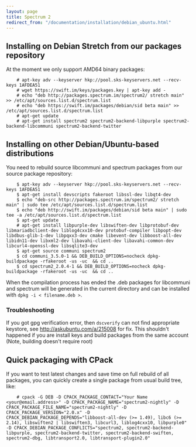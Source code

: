 ```yaml
---
layout: page
title: Spectrum 2
redirect_from: "/documentation/installation/debian_ubuntu.html"
---
```


## Installing on Debian Stretch from our packages repository

At the moment we only support AMD64 binary packages:

        # apt-key adv --keyserver hkp://pool.sks-keyservers.net --recv-keys 1AFDEA51
        # wget https://swift.im/keys/packages.key | apt-key add -
        # echo "deb http://packages.spectrum.im/spectrum2/ stretch main" >> /etc/apt/sources.list.d/spectrum.list
        # echo "deb https://swift.im/packages/debian/sid beta main" >> /etc/apt/sources.list.d/spectrum.list
        # apt-get update 
        # apt-get install spectrum2 spectrum2-backend-libpurple spectrum2-backend-libcommuni spectrum2-backend-twitter


## Installing on other Debian/Ubuntu-based distributions

You need to rebuild source libcommuni and spectrum packages from our source package repository:

        $ apt-key adv --keyserver hkp://pool.sks-keyservers.net --recv-keys 1AFDEA51 
        $ apt-get install devscripts fakeroot libssl-dev libqt4-dev
        $ echo "deb-src http://packages.spectrum.im/spectrum2/ stretch main" | sudo tee /etc/apt/sources.list.d/spectrum.list
        $ echo "deb http://swift.im/packages/debian/sid beta main" | sudo tee -a /etc/apt/sources.list.d/spectrum.list
        $ apt-get update
        # apt-get install libpurple-dev libswiften-dev libprotobuf-dev libmariadbclient-dev liblog4cxx10-dev protobuf-compiler libpopt-dev libdbus-glib-1-dev libpqxx3-dev cmake libevent-dev libboost-all-dev libidn11-dev libxml2-dev libavahi-client-dev libavahi-common-dev libcurl4-openssl-dev libsqlite3-dev
        $ apt-get source communi spectrum2
        $ cd communi_3.5.0-1 && DEB_BUILD_OPTIONS=nocheck dpkg-buildpackage -rfakeroot -us -uc  && cd ..
        $ cd spectrum2_2.0.4-1 && DEB_BUILD_OPTIONS=nocheck dpkg-buildpackage -rfakeroot -us -uc  && cd ..

When the compilation process has ended the .deb packages for libcommuni and spectrum will be generated in the current directory and can be installed with `dpkg -i < filename.deb >`.

### Troubleshooting
If you got gpg verification error, then `dscverify` can not find appropriate keystore, see http://askubuntu.com/a/215008 for fix. This shouldn't happened if you are install keys and build packages from the same account (Note, building doesn't require root)

## Quick packaging with CPack

If you want to test latest changes and save time on full rebuild of all packages, you can quickly create a single package from usual build tree, like:

        # cpack -G DEB -D CPACK_PACKAGE_CONTACT="Your Name <your@email.address>" -D CPACK_PACKAGE_NAME="spectrum2-nightly" -D CPACK_PACKAGE_FILE_NAME="spectrum2-nightly" -D CPACK_PACKAGE_VERSION="2.0.x" -D CPACK_DEBIAN_PACKAGE_DEPENDS="libboost-all-dev (>= 1.49), libc6 (>= 2.14), libswiften2 | libswiften3, libcurl3, liblog4cxx10, libpurple0" -D CPACK_DEBIAN_PACKAGE_CONFLICTS="spectrum2, spectrum2-backend-libpurple, spectrum2-backend-twitter, spectrum2-backend-swiften, spectrum2-dbg, libtransport2.0, libtransport-plugin2.0"

